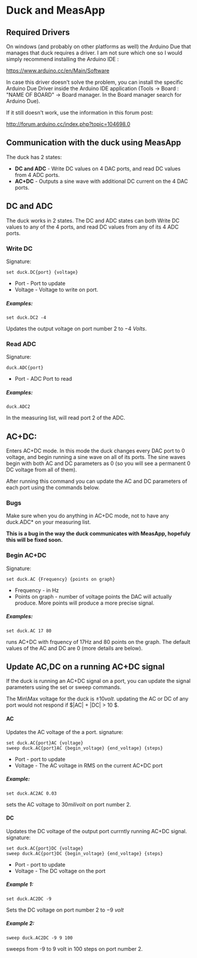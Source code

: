 # Duck and MeasApp
<!---
	This file looks much better if you open it from here:
		https://github.com/tomirendo/lab_repo/blob/master/Duck%20and%20MeasApp.md

	Alternatively, you can open this file locally in Chrome if you have the "MarkDown Preview Plus" plugin with "Allow access to file URLs" enabled (can be done here: "chrome://extensions/")

	To see the Math properly, check "Enable LaTeX delimiters" in the "MarkDown Preview Plus" plugin settings.
	
-->
## Required Drivers
On windows (and probably on other platforms as well) the Arduino Due that manages that duck requires a driver. I am not sure which one so I would simply recommend installing the Arduino IDE :

https://www.arduino.cc/en/Main/Software

In case this driver doesn't solve the problem, you can install the specific Arduino Due Driver inside the Arduino IDE application (Tools -> Board : "NAME OF BOARD" -> Board manager. In the Board manager search for Arduino Due).

If it still doesn't work, use the information in this forum post:

http://forum.arduino.cc/index.php?topic=104698.0

## Communication with the duck using MeasApp

The duck has 2 states:
* __**DC and ADC**__ - Write DC values on 4 DAC ports, and read DC values from 4 ADC ports.
* __**AC+DC**__ - Outputs a sine wave with additional DC current on the 4 DAC ports.


## DC and ADC

The duck works in 2 states. The DC and ADC states can both Write DC values to any of the 4 ports, and read DC values from any of its 4 ADC ports. 

### Write DC
Signature:


	set duck.DC{port} {voltage}

* Port - Port to update
* Voltage - Voltage to write on port.

##### Examples:
	
	set duck.DC2 -4

Updates the output voltage on port number 2 to $-4 \ Volts$.


### Read ADC
Signature:

	duck.ADC{port}

* Port - ADC Port to read

##### Examples:
	
	duck.ADC2 

In the measuring list, will read port 2 of the ADC.

	
## AC+DC:

Enters AC+DC mode. In this mode the duck changes every DAC port to 0 voltage, and begin running a sine wave on all of its ports. The sine waves begin with both AC and DC parameters as 0 (so you will see a permanent 0 DC voltage from all of them). 

After running this command you can update the AC and DC parameters of each port using the commands below.


### Bugs
Make sure when you do anything in AC+DC mode, not to have any duck.ADC* on your measuring list.

**This is a bug in the way the duck communicates with MeasApp, hopefuly this will be fixed soon.** 

### Begin AC+DC
Signature:


	set duck.AC {Frequency} {points on graph}

* Frequency - in Hz
* Points on graph - number of voltage points the DAC will actually produce. More points will produce a more precise signal.

##### Examples:
	
	set duck.AC 17 80

runs AC+DC with frquency of 17Hz and 80 points on the graph. The default values of the AC and DC are 0 (more details are below).

## Update AC,DC on a running AC+DC signal

If the duck is running an AC+DC signal on a port, you can update the signal parameters using the set or sweep commands.

The Min\Max voltage for the duck is $\pm 10 volt$. updating the AC or DC of any port would not respond if $|AC| + |DC| > 10 $.
#### AC
Updates the AC voltage of the a port.
signature:

	set duck.AC{port}AC {voltage}
	sweep duck.AC{port}AC {begin_voltage} {end_voltage} {steps}

* Port - port to update
* Voltage - The AC voltage in RMS on the current AC+DC port

##### Example:
	
	set duck.AC2AC 0.03

sets the AC voltage to $30 milivolt$ on port number 2.

#### DC
Updates the DC voltage of the output port currntly running AC+DC signal.
signature:
	
	set duck.AC{port}DC {voltage}  
	sweep duck.AC{port}DC {begin_voltage} {end_voltage} {steps}

* Port - port to update
* Voltage - The DC voltage on the port

##### Example 1:
	
	set duck.AC2DC -9

Sets the DC voltage on port number 2 to $-9 \ volt$

##### Example 2:	

	sweep duck.AC2DC -9 9 100

sweeps from -9 to 9 volt in 100 steps on port number 2.